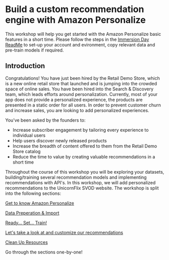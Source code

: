 # Build a custom recommendation engine with Amazon Personalize

This workshop will help you get started with the Amazon Personalize basic features in a short time. Please follow the steps in the [Immersion Day ReadMe](../README.md) to set-up your account and evironment, copy relevant data and pre-train models if required.

## Introduction

Congratulations! You have just been hired by the Retail Demo Store, which is a new online retail store that launched and is jumping into the crowded space of online sales. You have been hired into the Search & Discovery team, which leads efforts around personalization. Currently, most of your app does not provide a personalized experience, the products are presented in a static order for all users. In order to prevent customer churn and increase sales, you are looking to add personalized experiences. 

You’ve been asked by the founders to:

- Increase subscriber engagement by tailoring every experience to individual users
- Help users discover newly released products
- Increase the breadth of content offered to them from the Retail Demo Store catalog
- Reduce the time to value by creating valuable recommendations in a short time

Throughout the course of this workshop you will be exploring your datasets, building/training several recommendation models and implementing recommendations with API's.
In this workshop, we will add personalized recommendations to the UnicornFlix SVOD website. The workshop is split into the following sections:

[Get to know Amazon Personalize](./00_Introduction_to_Amazon_Personalize.md)

[Data Preperation & Import](./Retail_01_Data_Layer.ipynb)

[Ready... Set... Train!](./Retail_02_Training.ipynb)

[Let's take a look at and customize our recommendations](./Retail_03_Inference.ipynb)

[Clean Up Resources](./Retail_04_Clean_Up.ipynb)

Go through the sections one-by-one!

